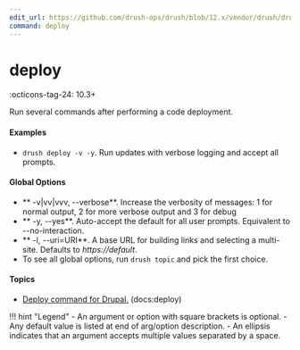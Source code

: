 ```yaml
---
edit_url: https://github.com/drush-ops/drush/blob/12.x/vendor/drush/drush/src/Commands/core/DeployCommands.php
command: deploy
---
```

# deploy

:octicons-tag-24: 10.3+

Run several commands after performing a code deployment.

#### Examples

- <code>drush deploy -v -y</code>. Run updates with verbose logging and accept all prompts.

#### Global Options

- ** -v|vv|vvv, --verbose**. Increase the verbosity of messages: 1 for normal output, 2 for more verbose output and 3 for debug
- ** -y, --yes**. Auto-accept the default for all user prompts. Equivalent to --no-interaction.
- ** -l, --uri=URI**. A base URL for building links and selecting a multi-site. Defaults to *https://default*.
- To see all global options, run <code>drush topic</code> and pick the first choice.

#### Topics

- [Deploy command for Drupal.](../../vendor/drush/drush/docs/deploycommand.md) (docs:deploy)

!!! hint "Legend"
    - An argument or option with square brackets is optional.
    - Any default value is listed at end of arg/option description.
    - An ellipsis indicates that an argument accepts multiple values separated by a space.